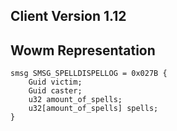 ## Client Version 1.12

## Wowm Representation
```rust,ignore
smsg SMSG_SPELLDISPELLOG = 0x027B {
    Guid victim;    
    Guid caster;    
    u32 amount_of_spells;    
    u32[amount_of_spells] spells;    
}

```
